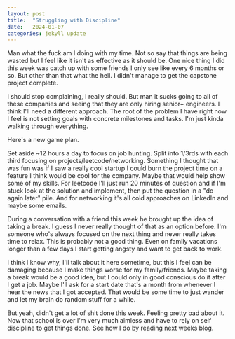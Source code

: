```yaml
---
layout: post
title:  "Struggling with Discipline"
date:   2024-01-07
categories: jekyll update
---
```

Man what the fuck am I doing with my time. Not so say that things are being wasted but I feel like it isn't as effective as it should be. One nice thing I did this week was catch up with some friends I only see like every 6 months or so. But other than that what the hell. I didn't manage to get the capstone project complete.

I should stop complaining, I really should. But man it sucks going to all of these companies and seeing that they are only hiring senior+ engineers. I think I'll need a different approach. The root of the problem I have right now I feel is not setting goals with concrete milestones and tasks. I'm just kinda walking through everything.

Here's a new game plan.

Set aside ~12 hours a day to focus on job hunting. Split into 1/3rds with each third focusing on projects/leetcode/networking. Something I thought that was fun was if I saw a really cool startup I could burn the project time on a feature I think would be cool for the company. Maybe that would help show some of my skills. For leetcode I'll just run 20 minutes of question and if I'm stuck look at the solution and implement, then put the question in a "do again later" pile. And for networking it's all cold approaches on LinkedIn and maybe some emails.

During a conversation with a friend this week he brought up the idea of taking a break. I guess I never really thought of that as an option before. I'm someone who's always focused on the next thing and never really takes time to relax. This is probably not a good thing. Even on family vacations longer than a few days I start getting angsty and want to get back to work.

I think I know why, I'll talk about it here sometime, but this I feel can be damaging because I make things worse for my family/friends. Maybe taking a break would be a good idea, but I could only in good conscious do it after I get a job. Maybe I'll ask for a start date that's a month from whenever I hear the news that I got accepted. That would be some time to just wander and let my brain do random stuff for a while.

But yeah, didn't get a lot of shit done this week. Feeling pretty bad about it. Now that school is over I'm very much aimless and have to rely on self discipline to get things done. See how I do by reading next weeks blog.

